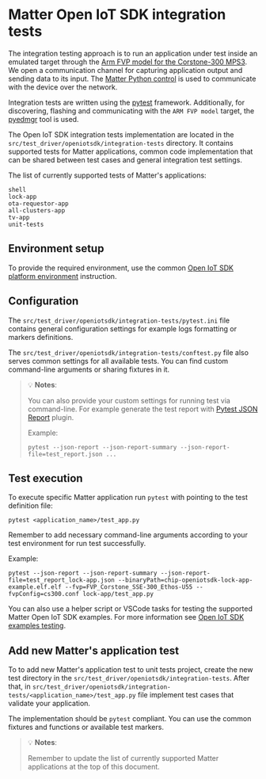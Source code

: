 # Matter Open IoT SDK integration tests

The integration testing approach is to run an application under test inside an
emulated target through the
[Arm FVP model for the Corstone-300 MPS3](https://developer.arm.com/downloads/-/arm-ecosystem-fvps).
We open a communication channel for capturing application output and sending
data to its input. The
[Matter Python control](../../src/controller/python/README.md) is used to
communicate with the device over the network.

Integration tests are written using the [pytest](https://docs.pytest.org)
framework. Additionally, for discovering, flashing and communicating with the
`ARM FVP model` target, the
[pyedmgr](https://iot.sites.arm.com/open-iot-sdk/tools/pyedmgr/) tool is used.

The Open IoT SDK integration tests implementation are located in the
`src/test_driver/openiotsdk/integration-tests` directory. It contains supported
tests for Matter applications, common code implementation that can be shared
between test cases and general integration test settings.

The list of currently supported tests of Matter's applications:

```
shell
lock-app
ota-requestor-app
all-clusters-app
tv-app
unit-tests
```

## Environment setup

To provide the required environment, use the common
[Open IoT SDK platform environment](./openiotsdk_examples.md#environment-setup)
instruction.

## Configuration

The `src/test_driver/openiotsdk/integration-tests/pytest.ini` file contains
general configuration settings for example logs formatting or markers
definitions.

The `src/test_driver/openiotsdk/integration-tests/conftest.py` file also serves
common settings for all available tests. You can find custom command-line
arguments or sharing fixtures in it.

> 💡 **Notes**:
>
> You can also provide your custom settings for running test via command-line.
> For example generate the test report with
> [Pytest JSON Report](https://pypi.org/project/pytest-json-report/) plugin.
>
> Example:
>
> `pytest --json-report --json-report-summary --json-report-file=test_report.json ...`

## Test execution

To execute specific Matter application run `pytest` with pointing to the test
definition file:

```
pytest <application_name>/test_app.py
```

Remember to add necessary command-line arguments according to your test
environment for run test successfully.

Example:

```
pytest --json-report --json-report-summary --json-report-file=test_report_lock-app.json --binaryPath=chip-openiotsdk-lock-app-example.elf.elf --fvp=FVP_Corstone_SSE-300_Ethos-U55 --fvpConfig=cs300.conf lock-app/test_app.py
```

You can also use a helper script or VSCode tasks for testing the supported
Matter Open IoT SDK examples. For more information see
[Open IoT SDK examples testing](./openiotsdk_examples.md#testing).

## Add new Matter's application test

To to add new Matter's application test to unit tests project, create the new
test directory in the `src/test_driver/openiotsdk/integration-tests`. After
that, in
`src/test_driver/openiotsdk/integration-tests/<application_name>/test_app.py`
file implement test cases that validate your application.

The implementation should be `pytest` compliant. You can use the common fixtures
and functions or available test markers.

> 💡 **Notes**:
>
> Remember to update the list of currently supported Matter applications at the
> top of this document.
